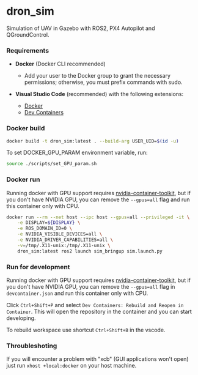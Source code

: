 # dron_sim
Simulation of UAV in Gazebo with ROS2, PX4 Autopilot and QGroundControl.

### Requirements
- **Docker** (Docker CLI recommended)
  - Add your user to the Docker group to grant the necessary permissions; otherwise, you must prefix commands with sudo.
  
- **Visual Studio Code** (recommended) with the following extensions:
  - [Docker](https://marketplace.visualstudio.com/items?itemName=ms-azuretools.vscode-docker)
  - [Dev Containers](https://marketplace.visualstudio.com/items?itemName=ms-vscode-remote.remote-containers)

### Docker build
```bash
docker build -t dron_sim:latest . --build-arg USER_UID=$(id -u)
```

To set DOCKER_GPU_PARAM environment variable, run:
```bash
source ./scripts/set_GPU_param.sh
```

### Docker run
Running docker with GPU support requires [nvidia-container-toolkit](https://docs.nvidia.com/datacenter/cloud-native/container-toolkit/latest/install-guide.html), but if you don't have NVIDIA GPU, you can remove the `--gpus=all` flag and run this container only with CPU.
```bash
docker run --rm --net host --ipc host --gpus=all --privileged -it \
    -e DISPLAY=${DISPLAY} \
    -e ROS_DOMAIN_ID=0 \
    -e NVIDIA_VISIBLE_DEVICES=all \
    -e NVIDIA_DRIVER_CAPABILITIES=all \
    -v=/tmp/.X11-unix:/tmp/.X11-unix \
    dron_sim:latest ros2 launch sim_bringup sim.launch.py
```

### Run for development
Running docker with GPU support requires [nvidia-container-toolkit](https://docs.nvidia.com/datacenter/cloud-native/container-toolkit/latest/install-guide.html), but if you don't have NVIDIA GPU, you can remove the `--gpus=all` flag in `devcontainer.json` and run this container only with CPU.

Click `Ctrl+Shift+P` and select `Dev Containers: Rebuild and Reopen in Container`. 
This will open the repository in the container and you can start developing.

To rebuild workspace use shortcut `Ctrl+Shift+B` in the vscode.


### Throubleshoting
If you will encounter a problem with "xcb" (GUI applications won't open) just run `xhost +local:docker` on your host machine.
